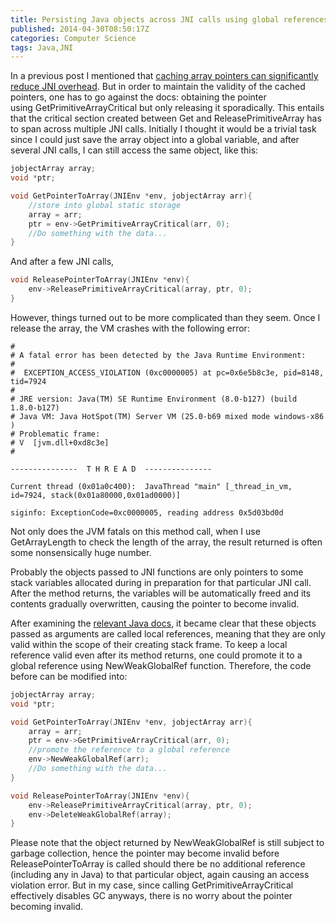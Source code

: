 ```yaml
---
title: Persisting Java objects across JNI calls using global references
published: 2014-04-30T08:50:17Z
categories: Computer Science
tags: Java,JNI
---
```


In a previous post I mentioned that [caching array pointers can significantly reduce JNI overhead](./eliminating-jni-overhead.html "Eliminating JNI overhead: tricks and trade-offs"). But in order to maintain the validity of the cached pointers, one has to go against the docs: obtaining the pointer using GetPrimitiveArrayCritical but only releasing it sporadically. This entails that the critical section created between Get and ReleasePrimitiveArray has to span across multiple JNI calls. Initially I thought it would be a trivial task since I could just save the array object into a global variable, and after several JNI calls, I can still access the same object, like this:

```c++
jobjectArray array;
void *ptr;

void GetPointerToArray(JNIEnv *env, jobjectArray arr){
    //store into global static storage
    array = arr;
    ptr = env->GetPrimitiveArrayCritical(arr, 0);
    //Do something with the data...
}
```

And after a few JNI calls,

```c++
void ReleasePointerToArray(JNIEnv *env){
    env->ReleasePrimitiveArrayCritical(array, ptr, 0);
}
```

However, things turned out to be more complicated than they seem. Once I release the array, the VM crashes with the following error:

```
#
# A fatal error has been detected by the Java Runtime Environment:
#
#  EXCEPTION_ACCESS_VIOLATION (0xc0000005) at pc=0x6e5b8c3e, pid=8148, tid=7924
#
# JRE version: Java(TM) SE Runtime Environment (8.0-b127) (build 1.8.0-b127)
# Java VM: Java HotSpot(TM) Server VM (25.0-b69 mixed mode windows-x86 )
# Problematic frame:
# V  [jvm.dll+0xd8c3e]
#

---------------  T H R E A D  ---------------

Current thread (0x01a0c400):  JavaThread "main" [_thread_in_vm, id=7924, stack(0x01a80000,0x01ad0000)]

siginfo: ExceptionCode=0xc0000005, reading address 0x5d03bd0d
```

Not only does the JVM fatals on this method call, when I use GetArrayLength to check the length of the array, the result returned is often some nonsensically huge number.

Probably the objects passed to JNI functions are only pointers to some stack variables allocated during in preparation for that particular JNI call. After the method returns, the variables will be automatically freed and its contents gradually overwritten, causing the pointer to become invalid.

After examining the [relevant Java docs](http://publib.boulder.ibm.com/infocenter/javasdk/v6r0/index.jsp?topic=%2Fcom.ibm.java.doc.diagnostics.60%2Fdiag%2Funderstanding%2Fjni_refs.html), it became clear that these objects passed as arguments are called local references, meaning that they are only valid within the scope of their creating stack frame. To keep a local reference valid even after its method returns, one could promote it to a global reference using NewWeakGlobalRef function. Therefore, the code before can be modified into:

```c++
jobjectArray array;
void *ptr;

void GetPointerToArray(JNIEnv *env, jobjectArray arr){
    array = arr;
    ptr = env->GetPrimitiveArrayCritical(arr, 0);
    //promote the reference to a global reference
    env->NewWeakGlobalRef(arr);
    //Do something with the data...
}

void ReleasePointerToArray(JNIEnv *env){
    env->ReleasePrimitiveArrayCritical(array, ptr, 0);
    env->DeleteWeakGlobalRef(array);
}
```

Please note that the object returned by NewWeakGlobalRef is still subject to garbage collection, hence the pointer may become invalid before ReleasePointerToArray is called should there be no additional reference (including any in Java) to that particular object, again causing an access violation error. But in my case, since calling GetPrimitiveArrayCritical effectively disables GC anyways, there is no worry about the pointer becoming invalid.
